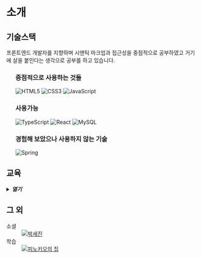 <main>
  <h1>소개</h1>
  <section>
    <h2>기술스택</h2>
    <p>프론트엔드 개발자를 지향하며 시맨틱 마크업과 접근성을 중점적으로 공부하였고 거기에 살을 붙인다는 생각으로 공부를 하고 있습니다.</p>
    <ul>
      <section>
        <h3>중점적으로 사용하는 것들</h3>
          <img src="https://img.shields.io/badge/HTML5-E34F26.svg?style=for-the-badge&logo=HTML5&logoColor=white" alt="HTML5" />
          <img src="https://img.shields.io/badge/CSS3-1572B6.svg?style=for-the-badge&logo=CSS3&logoColor=white" alt="CSS3" />
          <img src="https://img.shields.io/badge/JavaScript-F7DF1E.svg?style=for-the-badge&logo=JavaScript&logoColor=black" alt="JavaScript" />
      </section>
      <section>
        <h3>사용가능</h3>
        <img src="https://img.shields.io/badge/TypeScript-3178C6.svg?style=for-the-badge&logo=TypeScript&logoColor=white" alt="TypeScript" />
        <img src="https://img.shields.io/badge/React-61DAFB.svg?style=for-the-badge&logo=React&logoColor=black" alt="React" />
        <img src="https://img.shields.io/badge/MySQL-4479A1.svg?style=for-the-badge&logo=MySQL&logoColor=white" alt="MySQL" />
      </section>
      <section>
        <h3>경험해 보았으나 사용하지 않는 기술</h3>
        <img src="https://img.shields.io/badge/Spring-6DB33F.svg?style=for-the-badge&logo=Spring&logoColor=white" alt="Spring"/>
      </section>
    </ul>
  </section>
  <section>
    <h2>교육</h2>
    <details>
      <summary>
        <strong>
          <em>열기</em>
        </strong>
      </summary>
      <hr />
      <table>
        <thead>
          <tr>
            <th>교육기관</th>
            <th>과정</th>
            <th>내용</th>
          </tr>
        </thead>
        <tbody>
          <tr>
            <td rowspan="3">
              <img src="https://ssl.pstatic.net/static/m/mooc/p/partner/boostcrs/new_boostcourse_18.svg" width="150"/>
            </td>
            <td>
              <code>웹 UI 개발</code>
            </td>
            <td>
              <blockquote>
                <details>
                  <summary>
                    <em>이미지 및 링크<em>
                  </summary>
                  <hr />
                  <a href="https://www.boostcourse.org/certificate/A20220307-418895">
                    <img
                      src="https://github.com/saejinpark/saejinpark/assets/54755633/ef695292-ec38-42ca-86e0-97d0c132ca8b"
                      width="300"
                      alt="웹 UI 수료증"
                    />
                  </a>
                </details>
              </blockquote>
              <dl>
                <dt>코스명</dt>
                <dd>[부스트코스] 웹 UI 개발</dd>
                <dt>언어</dt>
                <dd>HTML, CSS</dd>
                <dt>기술 </dt>
                <dd>웹 퍼블리싱, 시맨틱 마크업, 웹 접근성</dd>
              <dl>
            </td>
          </tr>
          <tr>
            <td>
              <code>웹 백엔드</code>
            </td>
            <td>
              <blockquote>
                <details>
                  <summary>
                    <em>이미지 및 링크<em>
                  </summary>
                  <hr />
                  <a href="http://www.boostcourse.org/certificate/A20220629-813783?langCode=ko">
                    <img
                      src="https://github.com/saejinpark/saejinpark/assets/54755633/c4837ea3-f4f7-4e97-bdb6-dada4c028f8f"
                      width="300"
                      alt="웹 백엔드 수료증"
                    />
                  </a>
                </details>
              </blockquote>
              <dl>
                <dt>
                  코스명
                </dt>
                <dd>
                  [부스트코스] 웹 백엔드
                </dd>
                <dt>
                  언어 
                </dt>
                <dd>
                  Java, Sql
                </dd>
                <dt>
                  기술 
                </dt>
                <dd>
                  Spring, MySQL
                </dd>
              <dl>
            </td>
          </tr>
          <tr>
            <td>
              <code>웹 풀스택</code>
            </td>
            <td>
              <blockquote>
                <details>
                  <summary>
                    <em>이미지 및 링크<em>
                  </summary>
                  <hr />
                  <a href="http://www.boostcourse.org/certificate/A20230202-228972?langCode=ko" />
                    <img src="https://github.com/saejinpark/saejinpark/assets/54755633/7eca5907-24b3-4d3f-a491-bfda4c17263d" 
                      width="300"
                      alt="웹 풀스택 수료증"
                    />
                  </a>
                </details>
              </blockquote>
              <dl>
                <dt>코스명</dt>
                <dd>[부스트코스] 웹프로그래밍</dd>
                <dt>언어 </dt>
                <dd>HTML, CSS, JavaScript, Java, Sql</dd>
                <dt>기술 </dt>
                <dd>웹 퍼블리싱, 시맨틱 마크업, 프론트엔드 개발, 웹 접근성, Spring, MySQL</dd>
              <dl>
            </td>
          </tr>
          <tr>
            <td>
              <img src="https://ssl.pstatic.net/static/dm/boostcamp/img/img_boostcamp_logo_m.png"  width="150"/>
            </td>
            <td>
              <code>Web·Mobile 챌린지</code>
            </td>
            <td>
              <blockquote>
                <details>
                  <summary>이미지</summary>
                  <hr />
                  <img src="https://github.com/saejinpark/saejinpark/assets/54755633/6f105441-ceab-4bef-acd1-9afb5e227a6d" 
                    width="300"
                    alt="수료증"
                  />
                </details>
              </blockquote>
              <ol>
                <li>버전관리도구(git과 GitHub)</li>
                <li>프로그래밍 언어 기본 : JavaScript</li>
                <li>개발 환경</li>
                <li>객체지향 프로그래밍</li>
                <li>함수형 프로그래밍</li>
                <li>비동기 프로그래밍</li>
                <li>프로그램 설계와 구조</li>
                <li>운영 체제와 컴퓨터 구조</li>
                <li>자료구조</li>
                <li>네트워크 프로그래밍</li>
              </ol>
            </td>
          </tr>
          <tr>
            <td>
              <img src="https://www.codesquad.kr/static/home1-7c5957508cc4189f879e921c33243e12.svg" width="150"/>
            </td>
            <td>
              프론트엔드
              <br />
              마스터즈 max
              <br />
              <code>2023-01-01</code>
              <br />
              ~ <code>2023-09-05</code>
            </td>
            <td>
              <h3>개인 프로젝트</h3>
              <ul>
                <dl>
                  <dt>정적 페이지 개발</dt>
                  <dd>
                    HTML, CSS, DOM, Event 기초<br /> 브라우저 렌더링, git, Node.JS 개발환경, DOM APIs, Event 중급, Templating, 웹 애니메이션,
                  </dd>
                  <dt>데이터 통신</dt>
                  <dd>
                    디버깅, 데이터 fetching, 비동기 통신, API Server
                  </dd>
                  <dt>알고리즘 구현</dt>
                  <dd>
                    ES Classes,비동기제어, Promise 패턴, 정렬, 탐색
                  </dd>
                  <dt>쇼핑몰 개발</dt>
                  <dd>
                    ES Modules, 객체지향 자바스크립트. MVC와 의존성관리, 재사용컴포넌트
                  </dd>
                  <dt>인터랙티브 웹사이트</dt>
                  <dd>
                    Event 고급제어, 커스텀 웹서버
                  </dd>
                  <dt>FE 세미나</dt>
                  <dd>
                    JS 특징 파헤치기
                  </dd>
                </dl>
              </ul>
              <h3>팀 프로젝트</h3>
              <ul>
                <dl>
                  <dt>할 일 관리 서비스</dt>
                  <dd>
                    FE 빌드 (웹팩, 바벨), 옵저버 패턴, 함수단위 프로그래밍
                  </dd>
                  <dt>할 일 관리 서비스</dt>
                  <dd>
                    FE 빌드 (웹팩, 바벨), 옵저버 패턴, 함수단위 프로그래밍
                  </dd>
                  <dt>온라인 주문 서비스</dt>
                  <dd>
                    타입스크립트, 에러핸들링
                  </dd>
                  <dt>상품 관리</dt>
                  <dd>
                    클라이언트 상태관리, React 기초
                  </dd>
                  <dt>온라인 예약 서비스</dt>
                  <dd>
                    리액트 훅, 리액트 스타일, 커스텀 훅, 상태관리
                  </dd>
                  <dt>이슈 관리 서비스</dt>
                  <dd>
                    컴포넌트 기반 개발, 스토리 북, 최적화, 테스팅
                  </dd>
                </dl>
              </ul>
            </td>
          </tr>
        </tbody>
      </table>
    </details>
  </section>
  <section>
    <h2>그 외</h2>
    <dl>
      <dt>소셜</dt>
      <dd>
        <a href="https://www.linkedin.com/in/%EC%84%B8%EC%A7%84-%EB%B0%95-770b57233/"><img src="https://img.shields.io/badge/LinkedIn-0A66C2.svg?style=for-the-badge&logo=LinkedIn&logoColor=white" alt="박세진"></a>
      </dd>
      <dt>학습</dt>
      <dd>
        <a href="https://github.com/orgs/Pinocchio-s-house/discussions"><img src="https://img.shields.io/badge/Pinocchio-house-house?style=for-the-badge&logo=Pinocchio%2520house" alt="피노키오의 집"></a>
      </dd>
    </dl>
  </section>
</main>

